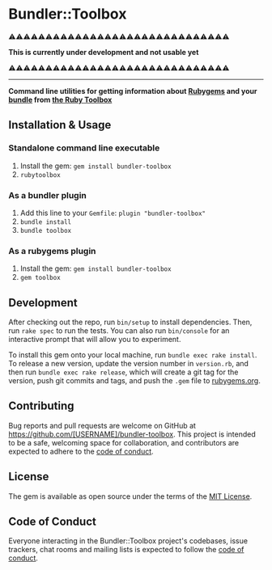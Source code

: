 # Bundler::Toolbox

⚠⚠⚠⚠⚠⚠⚠⚠⚠⚠⚠⚠⚠⚠⚠⚠⚠⚠⚠⚠⚠⚠⚠⚠⚠⚠⚠⚠⚠⚠

**This is currently under development and not usable yet**

⚠⚠⚠⚠⚠⚠⚠⚠⚠⚠⚠⚠⚠⚠⚠⚠⚠⚠⚠⚠⚠⚠⚠⚠⚠⚠⚠⚠⚠⚠

---

**Command line utilities for getting information about [Rubygems](https://rubygems.org/) and your [bundle](https://bundler.io/) from [the Ruby Toolbox](https://www.ruby-toolbox.com/)**

## Installation & Usage

### Standalone command line executable

1. Install the gem: `gem install bundler-toolbox`
2. `rubytoolbox`

### As a bundler plugin

1. Add this line to your `Gemfile`: `plugin "bundler-toolbox"`
2. `bundle install`
3. `bundle toolbox`

### As a rubygems plugin

1. Install the gem: `gem install bundler-toolbox`
2. `gem toolbox`

## Development

After checking out the repo, run `bin/setup` to install dependencies. Then, run `rake spec` to run the tests. You can also run `bin/console` for an interactive prompt that will allow you to experiment.

To install this gem onto your local machine, run `bundle exec rake install`. To release a new version, update the version number in `version.rb`, and then run `bundle exec rake release`, which will create a git tag for the version, push git commits and tags, and push the `.gem` file to [rubygems.org](https://rubygems.org).

## Contributing

Bug reports and pull requests are welcome on GitHub at https://github.com/[USERNAME]/bundler-toolbox. This project is intended to be a safe, welcoming space for collaboration, and contributors are expected to adhere to the [code of conduct](https://github.com/[USERNAME]/bundler-toolbox/blob/master/CODE_OF_CONDUCT.md).


## License

The gem is available as open source under the terms of the [MIT License](https://opensource.org/licenses/MIT).

## Code of Conduct

Everyone interacting in the Bundler::Toolbox project's codebases, issue trackers, chat rooms and mailing lists is expected to follow the [code of conduct](https://github.com/[USERNAME]/bundler-toolbox/blob/master/CODE_OF_CONDUCT.md).

